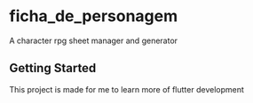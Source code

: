 # ficha_de_personagem

A character rpg sheet manager and generator

## Getting Started

This project is made for me to learn more of flutter development
